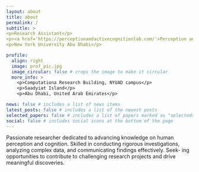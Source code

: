 ```yaml
---
layout: about
title: about
permalink: /
subtitle: >
<p>Research Assistant</p> 
<p><a href='https://perceptionandactivecognitionlab.com/'>Perception and Active Cognition Lab</a></p> 
<p>New York University Abu Dhabi</p> 

profile:
  align: right
  image: prof_pic.jpg
  image_circular: false # crops the image to make it circular
  more_info: >
    <p>Computationa Research Building, NYUAD campus</p>
    <p>Saadyiat Island</p>
    <p>Abu Dhabi, United Arab Emirates</p>

news: false # includes a list of news items
latest_posts: false # includes a list of the newest posts
selected_papers: false # includes a list of papers marked as "selected={true}"
social: false # includes social icons at the bottom of the page
---
```


Passionate researcher dedicated to advancing knowledge on human perception and cognition. Skilled in conducting rigorous investigations, analyzing complex data, and communicating findings effectively. Seek- ing opportunities to contribute to challenging research projects and drive meaningful discoveries.

<!-- Write your biography here. Tell the world about yourself. Link to your favorite [subreddit](http://reddit.com). You can put a picture in, too. The code is already in, just name your picture `prof_pic.jpg` and put it in the `img/` folder.

# Put your address / P.O. box / other info right below your picture. You can also disable any of these elements by editing `profile` property of the YAML header of your `_pages/about.md`. Edit `_bibliography/papers.bib` and Jekyll will render your [publications page](/al-folio/publications/) automatically.

# Link to your social media connections, too. This theme is set up to use [Font Awesome icons](https://fontawesome.com/) and [Academicons](https://jpswalsh.github.io/academicons/), like the ones below. Add your Facebook, Twitter, LinkedIn, Google Scholar, or just disable all of them. -->
